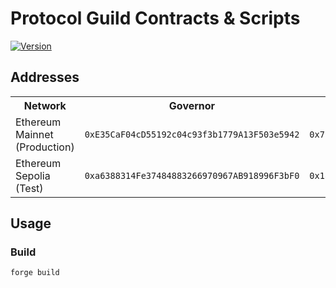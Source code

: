 # Protocol Guild Contracts & Scripts

[![Version][version-badge]][version-link]

## Addresses

<table>
<tr>
<th>Network</th>
<th>Governor</th>
<th>Timelock</th>
<th>ProposalTypesConfigurator</th>
<th>ProxyAdmin</th>
<th>Membership</th>
<th>OptimisticModule</th>
</tr>
<tr>
<td>Ethereum Mainnet (Production)</td>
<td><code>0xE35CaF04cD55192c04c93f3b1779A13F503e5942</code></td>
<td><code>0x7751f14e211150F54D9ADD4727f7D6E9a07d4cDb</code></td>
<td><code>0x7ca4a290a00A99829CdD6ED9D25D6e77e5544499</code></td>
<td><code>0x7a0f7659103cfc42f3Eeb265EDb0205bE9B25490</code></td>
<td><code>0x27B0031c64F4231F0Aff28E668553d73F48125f3</code></td>
<td><code>N/A</code></td>
</tr>
<tr>
<td>Ethereum Sepolia (Test)</td>
<td><code>0xa6388314Fe37484883266970967AB918996F3bF0</code></td>
<td><code>0x184ad2fD9959b8F5C247Ff1188114Dffd12069a0</code></td>
<td><code>0xB7687e62D6b2cafb3ED3c3c81b0B6Cf0a3884602</code></td>
<td><code>0x21727CD3929eE4aAB706399BE8F57d173644Dc5c</code></td>
<td><code>0x27B0031c64F4231F0Aff28E668553d73F48125f3</code></td>
<td><code>0x4414D030cFfEC5Edc011a27c653Ce21704b12d85</code></td>
</tr>
</table>

## Usage

### Build

```shell
forge build
```

[version-badge]: https://img.shields.io/badge/agora--governor-v1.1.0-brightgreen
[version-link]: https://github.com/voteagora/agora-governor/releases/tag/v1.0.0

